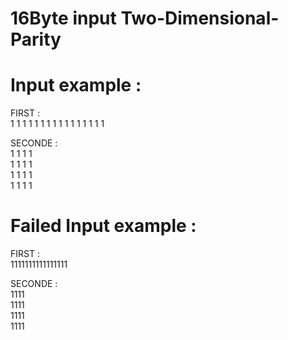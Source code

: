 # 16Byte input Two-Dimensional-Parity

# Input example :    

FIRST :     
1 1 1 1 1 1 1 1 1 1 1 1 1 1 1 1

SECONDE :     
1 1 1 1   
1 1 1 1   
1 1 1 1   
1 1 1 1   

# Failed Input example : 

FIRST :      
1111111111111111

SECONDE :    
1111   
1111   
1111  
1111  
